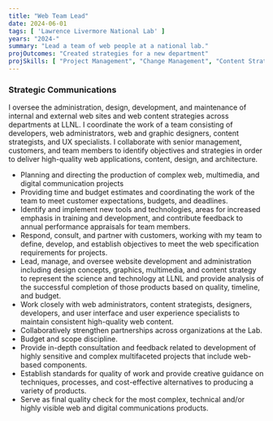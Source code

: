 ```yaml
---
title: "Web Team Lead"
date: 2024-06-01
tags: [ 'Lawrence Livermore National Lab' ]
years: "2024-"
summary: "Lead a team of web people at a national lab."
projOutcomes: "Created strategies for a new department"
projSkills: [ "Project Management", "Change Management", "Content Strategy", "Web Development", "Writing", "Editing", "Facilitation", "Communications", "Information Architecture", "QA" ]
---
```


### Strategic Communications

I oversee the administration, design, development, and maintenance of internal and external web sites and web content strategies across departments at LLNL. I coordinate the work of a team consisting of developers, web administrators, web and graphic designers, content strategists, and UX specialists. I collaborate with senior management, customers, and team members to identify objectives and strategies in order to deliver high-quality web applications, content, design, and architecture.

- Planning and directing the production of complex web, multimedia, and digital communication projects
- Providing time and budget estimates and coordinating the work of the team to meet customer expectations, budgets, and deadlines. 
- Identify and implement new tools and technologies, areas for increased emphasis in training and development, and contribute feedback to annual performance appraisals for team members.
- Respond, consult, and partner with customers, working with my team to define, develop, and establish objectives to meet the web specification requirements for projects.
- Lead, manage, and oversee website development and administration including design concepts, graphics, multimedia, and content strategy to represent the science and technology at LLNL and provide analysis of the successful completion of those products based on quality, timeline, and budget. 
- Work closely with web administrators, content strategists, designers, developers, and user interface and user experience specialists to maintain consistent high-quality web content.
- Collaboratively strengthen partnerships across organizations at the Lab.
- Budget and scope discipline.
- Provide in-depth consultation and feedback related to development of highly sensitive and complex multifaceted projects that include web-based components.
- Establish standards for quality of work and provide creative guidance on techniques, processes, and cost-effective alternatives to producing a variety of products. 
- Serve as final quality check for the most complex, technical and/or highly visible web and digital communications products.